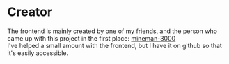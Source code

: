 # Creator

The frontend is mainly created by one of my friends, and the person who came up with this project in the first place: [mineman-3000](https://github.com/mine-man3000)  
I've helped a small amount with the frontend, but I have it on github so that it's easily accessible.